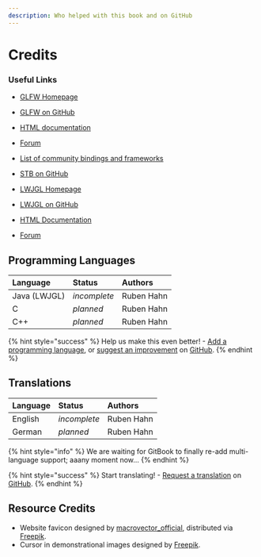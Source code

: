 ```yaml
---
description: Who helped with this book and on GitHub
---
```


# Credits

### Useful Links

* [GLFW Homepage](https://www.glfw.org)
* [GLFW on GitHub](https://github.com/glfw)
* [HTML documentation](https://www.glfw.org/docs/latest)
* [Forum](https://discourse.glfw.org)
* [List of community bindings and frameworks](https://www.glfw.org/community.html)

* [STB on GitHub](https://github.com/nothings/stb)

* [LWJGL Homepage](https://lwjgl.org)
* [LWJGL on GitHub](https://github.com/LWJGL/lwjgl3)
* [HTML Documentation](https://javadoc.lwjgl.org/overview-summary.html)
* [Forum](https://forum.lwjgl.org)

## Programming Languages

| Language | Status | Authors |
| :--- | :--- | :--- |
| Java \(LWJGL\) | _incomplete_ | Ruben Hahn |
| C | _planned_ | Ruben Hahn |
| C++ | _planned_ | Ruben Hahn |

{% hint style="success" %}
Help us make this even better! - [Add a programming language](https://github.com/DesertCookie/GLFW-in-a-Nutshell/issues/new?assignees=&labels=Language+Addition&template=language-addition.md&title=), or [suggest an improvement](https://github.com/DesertCookie/GLFW-in-a-Nutshell/issues/new?assignees=&labels=&template=improvement.md&title=) on [GitHub](https://github.com/DesertCookie/GLFW-in-a-Nutshell).
{% endhint %}

## Translations

| Language | Status | Authors |
| :--- | :--- | :--- |
| English | _incomplete_ | Ruben Hahn |
| German | _planned_ | Ruben Hahn |

{% hint style="info" %}
We are waiting for GitBook to finally re-add multi-language support; aaany moment now...
{% endhint %}

{% hint style="success" %}
Start translating! - [Request a translation](https://github.com/DesertCookie/GLFW-in-a-Nutshell/issues/new?assignees=&labels=Translation&template=translation.md&title=Translation+to+LANGUAGE) on [GitHub](https://github.com/DesertCookie/GLFW-in-a-Nutshell).
{% endhint %}

## Resource Credits

* Website favicon designed by [macrovector\_official](http://macrovector.com), distributed via [Freepik](https://freepik.com).
* Cursor in demonstrational images designed by [Freepik](https://freepik.com).

